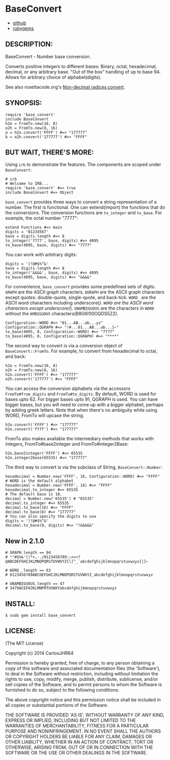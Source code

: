 # BaseConvert

* [github](https://www.github.com/carlosjhr64/base_convert)
* [rubygems](https://rubygems.org/gems/base_convert)

## DESCRIPTION:

BaseConvert - Number base conversion.

Converts positive integers to different bases:
Binary, octal, hexadecimal, decimal, or any arbitrary base.
"Out of the box" handling of up to base 94.
Allows for arbitrary choice of alphabet(digits).

See also rosettacode.org's [Non-decimal radices convert](http://rosettacode.org/wiki/Non-decimal_radices/Convert).

## SYNOPSIS:

    require 'base_convert'
    include BaseConvert
    h2o = FromTo.new(16, 8)
    o2h = FromTo.new(8, 16)
    a = h2o.convert('FFFF') #=> "177777"
    b = o2h.convert('177777') #=> "FFFF"

## BUT WAIT, THERE'S MORE:

Using `irb` to demonstrate the features.
The components are scoped under `BaseConvert`:

    # irb
    # Welcome to IRB...
    require 'base_convert' #=> true
    include BaseConvert #=> Object

`base_convert` provides three ways to convert a string representation of a number.
The first is functional.  One can extend(import) the functions that do the conversions.
The conversion functions are `to_integer` and `to_base`.
For example, the octal number "7777":

    extend Functions #=> main
    digits = '01234567'
    base = digits.length #=> 8
    to_integer('7777', base, digits) #=> 4095
    to_base(4095, base, digits) #=> "7777"

You can work with arbitrary digits:

    digits = ')!@#$%^&'
    base = digits.length #=> 8
    to_integer('&&&&', base, digits) #=> 4095
    to_base(4095, base, digits) #=> "&&&&"

For convenience, `base_convert` provides some predefined sets of digits.
`GRAPH` are the ASCII graph characters.
`QGRAPH` are the ASCII graph characters except quotes: double-quote, single-quote, and back-tick.
`WORD_` are the ASCII word characters including underscore(_).
`WORD` are the ASCII word characters except underscore(_).
`UNAMBIGUOUS` are the characters in `WORD` without the `AMBIGUOUS` characters(B8G6I1l0OQDS5Z2).

    Configuration::WORD #=> "01...AB...ab...yz"
    Configuration::QGRAPH #=> "!#...01...AB...ab...}~"
    to_base(4095, 8, Configuration::WORD) #=> "7777"
    to_base(4095, 8, Configuration::QGRAPH) #=> "****"

The second way to convert is via a conversion object of `BaseConvert::FromTo`.
For example, to convert from hexadecimal to octal, and back:

    h2o = FromTo.new(16, 8)
    o2h = FromTo.new(8, 16)
    h2o.convert('FFFF') #=> "177777"
    o2h.convert('177777') #=> "FFFF"

You can access the conversion alphabets via
the accessors `FromTo#from_digits` and `FromTo#to_digits`.
By default, WORD is used for bases upto 62.
For bigger bases upto 91, QGRAPH is used.
You can have bigger bases, but
you will need to come up with a bigger alphabet, perhaps
by adding greek letters.
Note that when there's no ambiguity while using WORD,
FromTo will upcase the string.

    h2o.convert('FFFF') #=> "177777"
    h2o.convert('ffff') #=> "177777"

FromTo also makes available the intermediary methods that works with integers,
FromTo#base2integer and FromTo#integer2Base:

    h2o.base2integer('FFFF') #=> 65535
    h2o.integer2base(65535) #=> "177777"

The third way to convert is via the subclass of String, `BaseConvert::Number`:

    hexadecimal = Number.new('FFFF', 16, Configuration::WORD) #=> "FFFF"
    # WORD is the default alphabet
    hexadecimal = Number.new('FFFF', 16) #=> "FFFF"
    hexadecimal.to_integer #=> 65535
    # The default base is 10.
    decimal = Number.new('65535') # "65535"
    decimal.to_integer #=> 65535
    decimal.to_base(16) #=> "FFFF"
    decimal.to_base(8) #=> "177777"
    # You can also specify the digits to use
    digits = ')!@#$%^&'
    decimal.to_base(8, digits) #=> "!&&&&&"

## New in 2.1.0

    # GRAPH.length == 94
    # !"#$%&'()*+,-./0123456789:;<=>?@ABCDEFGHIJKLMNOPQRSTUVWXYZ[\]^_`abcdefghijklmnopqrstuvwxyz{|}~

    # WORD_.length == 63
    # 0123456789ABCDEFGHIJKLMNOPQRSTUVWXYZ_abcdefghijklmnopqrstuvwxyz

    # UNAMBIGUOUS.length == 47
    # 3479ACEFHJKLMNPRTUVWXYabcdefghijkmnopqrstuvwxyz

## INSTALL:

    $ sudo gem install base_convert

## LICENSE:

(The MIT License)

Copyright (c) 2014 CarlosJHR64

Permission is hereby granted, free of charge, to any person obtaining
a copy of this software and associated documentation files (the
'Software'), to deal in the Software without restriction, including
without limitation the rights to use, copy, modify, merge, publish,
distribute, sublicense, and/or sell copies of the Software, and to
permit persons to whom the Software is furnished to do so, subject to
the following conditions:

The above copyright notice and this permission notice shall be
included in all copies or substantial portions of the Software.

THE SOFTWARE IS PROVIDED 'AS IS', WITHOUT WARRANTY OF ANY KIND,
EXPRESS OR IMPLIED, INCLUDING BUT NOT LIMITED TO THE WARRANTIES OF
MERCHANTABILITY, FITNESS FOR A PARTICULAR PURPOSE AND NONINFRINGEMENT.
IN NO EVENT SHALL THE AUTHORS OR COPYRIGHT HOLDERS BE LIABLE FOR ANY
CLAIM, DAMAGES OR OTHER LIABILITY, WHETHER IN AN ACTION OF CONTRACT,
TORT OR OTHERWISE, ARISING FROM, OUT OF OR IN CONNECTION WITH THE
SOFTWARE OR THE USE OR OTHER DEALINGS IN THE SOFTWARE.
